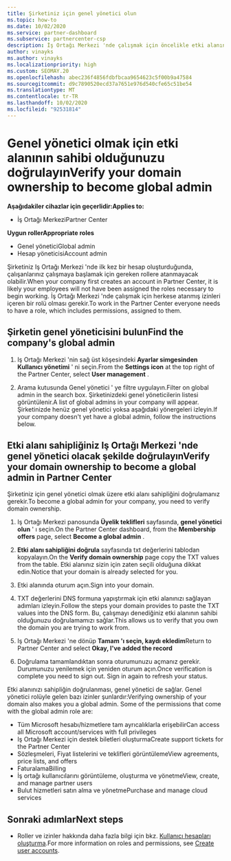 ```yaml
---
title: Şirketiniz için genel yönetici olun
ms.topic: how-to
ms.date: 10/02/2020
ms.service: partner-dashboard
ms.subservice: partnercenter-csp
description: İş Ortağı Merkezi 'nde çalışmak için öncelikle etki alanınızı sahipliğini doğrulamanız gerekir. Bunu nasıl yapacağınızı ve Kullanıcı ekleyebilen bir genel yönetici olmaya nasıl yapılacağını öğrenin.
author: vinayks
ms.author: vinayks
ms.localizationpriority: high
ms.custom: SEOMAY.20
ms.openlocfilehash: abec236f4856fdbfbcaa9654623c5f00b9a47584
ms.sourcegitcommit: d9c7890520ecd37a7651e976d540cfe65c51be54
ms.translationtype: MT
ms.contentlocale: tr-TR
ms.lasthandoff: 10/02/2020
ms.locfileid: "92531814"
---
```

# <a name="verify-your-domain-ownership-to-become-global-admin"></a><span data-ttu-id="8894b-104">Genel yönetici olmak için etki alanının sahibi olduğunuzu doğrulayın</span><span class="sxs-lookup"><span data-stu-id="8894b-104">Verify your domain ownership to become global admin</span></span> 

<span data-ttu-id="8894b-105">**Aşağıdakiler cihazlar için geçerlidir:**</span><span class="sxs-lookup"><span data-stu-id="8894b-105">**Applies to:**</span></span>

- <span data-ttu-id="8894b-106">İş Ortağı Merkezi</span><span class="sxs-lookup"><span data-stu-id="8894b-106">Partner Center</span></span>

<span data-ttu-id="8894b-107">**Uygun roller**</span><span class="sxs-lookup"><span data-stu-id="8894b-107">**Appropriate roles**</span></span>

- <span data-ttu-id="8894b-108">Genel yönetici</span><span class="sxs-lookup"><span data-stu-id="8894b-108">Global admin</span></span>
- <span data-ttu-id="8894b-109">Hesap yöneticisi</span><span class="sxs-lookup"><span data-stu-id="8894b-109">Account admin</span></span>

<span data-ttu-id="8894b-110">Şirketiniz Iş Ortağı Merkezi 'nde ilk kez bir hesap oluşturduğunda, çalışanlarınız çalışmaya başlamak için gereken rollere atanmayacak olabilir.</span><span class="sxs-lookup"><span data-stu-id="8894b-110">When your company first creates an account in Partner Center, it is likely your employees will not have been assigned the roles necessary to begin working.</span></span>  <span data-ttu-id="8894b-111">İş Ortağı Merkezi 'nde çalışmak için herkese atanmış izinleri içeren bir rolü olması gerekir.</span><span class="sxs-lookup"><span data-stu-id="8894b-111">To work in the Partner Center everyone needs to have a role, which includes permissions, assigned to them.</span></span>  

## <a name="find-the-companys-global-admin"></a><span data-ttu-id="8894b-112">Şirketin genel yöneticisini bulun</span><span class="sxs-lookup"><span data-stu-id="8894b-112">Find the company's global admin</span></span>

1. <span data-ttu-id="8894b-113">Iş Ortağı Merkezi 'nin sağ üst köşesindeki **Ayarlar simgesinden** **Kullanıcı yönetimi** ' ni seçin.</span><span class="sxs-lookup"><span data-stu-id="8894b-113">From the **Settings icon** at the top right of the Partner Center, select **User management** .</span></span>

1. <span data-ttu-id="8894b-114">Arama kutusunda Genel yönetici ' ye filtre uygulayın.</span><span class="sxs-lookup"><span data-stu-id="8894b-114">Filter on global admin in the search box.</span></span> <span data-ttu-id="8894b-115">Şirketinizdeki genel yöneticilerin listesi görüntülenir.</span><span class="sxs-lookup"><span data-stu-id="8894b-115">A list of global admins in your company will appear.</span></span> <span data-ttu-id="8894b-116">Şirketinizde henüz genel yönetici yoksa aşağıdaki yönergeleri izleyin.</span><span class="sxs-lookup"><span data-stu-id="8894b-116">If your company doesn't yet have a global admin, follow the instructions below.</span></span>


## <a name="verify-your-domain-ownership-to-become-a-global-admin-in-partner-center"></a><span data-ttu-id="8894b-117">Etki alanı sahipliğiniz Iş Ortağı Merkezi 'nde genel yönetici olacak şekilde doğrulayın</span><span class="sxs-lookup"><span data-stu-id="8894b-117">Verify your domain ownership to become a global admin in Partner Center</span></span>

<span data-ttu-id="8894b-118">Şirketiniz için genel yönetici olmak üzere etki alanı sahipliğini doğrulamanız gerekir.</span><span class="sxs-lookup"><span data-stu-id="8894b-118">To become a global admin for your company, you need to verify domain ownership.</span></span>

1. <span data-ttu-id="8894b-119">Iş Ortağı Merkezi panosunda **Üyelik teklifleri** sayfasında, **genel yönetici olun** ' ı seçin.</span><span class="sxs-lookup"><span data-stu-id="8894b-119">On the Partner Center dashboard, from the **Membership offers** page, select **Become a global admin** .</span></span> 

2. <span data-ttu-id="8894b-120">**Etki alanı sahipliğini doğrula** sayfasında txt değerlerini tablodan kopyalayın.</span><span class="sxs-lookup"><span data-stu-id="8894b-120">On the **Verify domain ownership** page copy the TXT values from the table.</span></span> <span data-ttu-id="8894b-121">Etki alanınız sizin için zaten seçili olduğuna dikkat edin.</span><span class="sxs-lookup"><span data-stu-id="8894b-121">Notice that your domain is already selected for you.</span></span>

3. <span data-ttu-id="8894b-122">Etki alanında oturum açın.</span><span class="sxs-lookup"><span data-stu-id="8894b-122">Sign into your domain.</span></span> 

4. <span data-ttu-id="8894b-123">TXT değerlerini DNS formuna yapıştırmak için etki alanınızı sağlayan adımları izleyin.</span><span class="sxs-lookup"><span data-stu-id="8894b-123">Follow the steps your domain provides to paste the TXT values into the DNS form.</span></span>  <span data-ttu-id="8894b-124">Bu, çalışmayı denediğiniz etki alanının sahibi olduğunuzu doğrulamamızı sağlar.</span><span class="sxs-lookup"><span data-stu-id="8894b-124">This allows us to verify that you own the domain you are trying to work from.</span></span>

5. <span data-ttu-id="8894b-125">Iş Ortağı Merkezi 'ne dönüp **Tamam 'ı seçin, kaydı ekledim**</span><span class="sxs-lookup"><span data-stu-id="8894b-125">Return to Partner Center and select **Okay, I've added the record**</span></span>

6. <span data-ttu-id="8894b-126">Doğrulama tamamlandıktan sonra oturumunuzu açmanız gerekir. Durumunuzu yenilemek için yeniden oturum açın.</span><span class="sxs-lookup"><span data-stu-id="8894b-126">Once verification is complete you need to sign out. Sign in again to refresh your status.</span></span> 

<span data-ttu-id="8894b-127">Etki alanınızı sahipliğin doğrulanması, genel yönetici de sağlar. Genel yönetici rolüyle gelen bazı izinler şunlardır:</span><span class="sxs-lookup"><span data-stu-id="8894b-127">Verifying ownership of your domain also makes you a global admin. Some of the permissions that come with the global admin role are:</span></span>

- <span data-ttu-id="8894b-128">Tüm Microsoft hesabı/hizmetlere tam ayrıcalıklarla erişebilir</span><span class="sxs-lookup"><span data-stu-id="8894b-128">Can access all Microsoft account/services with full privileges</span></span> 
- <span data-ttu-id="8894b-129">Iş Ortağı Merkezi için destek biletleri oluşturma</span><span class="sxs-lookup"><span data-stu-id="8894b-129">Create support tickets for the Partner Center</span></span>
- <span data-ttu-id="8894b-130">Sözleşmeleri, Fiyat listelerini ve teklifleri görüntüleme</span><span class="sxs-lookup"><span data-stu-id="8894b-130">View agreements, price lists, and offers</span></span>
- <span data-ttu-id="8894b-131">Faturalama</span><span class="sxs-lookup"><span data-stu-id="8894b-131">Billing</span></span>
- <span data-ttu-id="8894b-132">İş ortağı kullanıcılarını görüntüleme, oluşturma ve yönetme</span><span class="sxs-lookup"><span data-stu-id="8894b-132">View, create, and manage partner users</span></span>
- <span data-ttu-id="8894b-133">Bulut hizmetleri satın alma ve yönetme</span><span class="sxs-lookup"><span data-stu-id="8894b-133">Purchase and manage cloud services</span></span>

## <a name="next-steps"></a><span data-ttu-id="8894b-134">Sonraki adımlar</span><span class="sxs-lookup"><span data-stu-id="8894b-134">Next steps</span></span>

- <span data-ttu-id="8894b-135">Roller ve izinler hakkında daha fazla bilgi için bkz. [Kullanıcı hesapları oluşturma](create-user-accounts-and-set-permissions.md).</span><span class="sxs-lookup"><span data-stu-id="8894b-135">For more information on roles and permissions, see [Create user accounts](create-user-accounts-and-set-permissions.md).</span></span> 